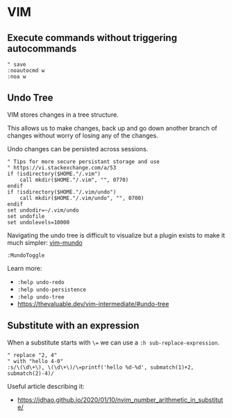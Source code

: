 # VIM

## Execute commands without triggering autocommands

```vim
" save
:noautocmd w
:noa w
```

## Undo Tree

VIM stores changes in a tree structure.

This allows us to make changes, back up and go down another branch of changes
without worry of losing any of the changes.

Undo changes can be persisted across sessions.

```viml
" Tips for more secure persistant storage and use
" https://vi.stackexchange.com/a/53
if !isdirectory($HOME."/.vim")
    call mkdir($HOME."/.vim", "", 0770)
endif
if !isdirectory($HOME."/.vim/undo")
    call mkdir($HOME."/.vim/undo", "", 0700)
endif
set undodir=~/.vim/undo
set undofile
set undolevels=10000
```

Navigating the undo tree is difficult to visualize but a plugin exists to make
it much simpler: [vim-mundo](https://simnalamburt.github.io/vim-mundo/)

```viml
:MundoToggle
```

Learn more:
- `:help undo-redo`
- `:help undo-persistence`
- `:help undo-tree`
- https://thevaluable.dev/vim-intermediate/#undo-tree

## Substitute with an expression

When a substitute starts with `\=` we can use a `:h sub-replace-expression`.
```viml
" replace "2, 4"
" with "hello 4-0"
:s/\(\d\+\), \(\d\+\)/\=printf('hello %d-%d', submatch(1)+2, submatch(2)-4)/
```

Useful article describing it:
- https://jdhao.github.io/2020/01/10/nvim_number_arithmetic_in_substitute/
